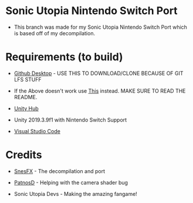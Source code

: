 # Sonic Utopia Nintendo Switch Port

* This branch was made for my Sonic Utopia Nintendo Switch Port which is based off of my decompilation.

# Requirements (to build)

* [Github Desktop](https://desktop.github.com/) - USE THIS TO DOWNLOAD/CLONE BECAUSE OF GIT LFS STUFF

* If the Above doesn't work use [This](https://www.mediafire.com/file/8b5phxhdbs21y37/Utopia+Decomp+Backup.zip/file) instead. MAKE SURE TO READ THE README.

* [Unity Hub](https://unity.com/download)

* Unity 2019.3.9f1 with Nintendo Switch Support

* [Visual Studio Code](https://code.visualstudio.com)

# Credits

* [SnesFX](https://twitter.com/SnesFX) - The decompilation and port

* [PatnosD](https://twitter.com/patnos_d) - Helping with the camera shader bug

* Sonic Utopia Devs - Making the amazing fangame!
